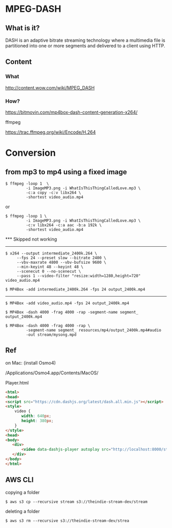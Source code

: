 # MPEG-DASH

## What is it?

DASH is an adaptive bitrate streaming technology where a multimedia file is partitioned into one or more segments and delivered to a client using HTTP.

## Content

### What

http://content.wow.com/wiki/MPEG_DASH

### How?



https://bitmovin.com/mp4box-dash-content-generation-x264/

ffmpeg

https://trac.ffmpeg.org/wiki/Encode/H.264

# Conversion

## from mp3 to mp4 using a fixed image
```
$ ffmpeg -loop 1  \
         -i ImageMP3.png -i WhatIsThisThingCalledLove.mp3 \
         -c:a copy -c:v libx264 \
         -shortest video_audio.mp4
```
or

```
$ ffmpeg -loop 1 \
         -i ImageMP3.png -i WhatIsThisThingCalledLove.mp3 \
         -c:v libx264 -c:a aac -b:a 192k \
         -shortest video_audio.mp4
```

*** Skipped not working

-------

```
$ x264 --output intermediate_2400k.264 \
     --fps 24 --preset slow --bitrate 2400 \
     --vbv-maxrate 4800 --vbv-bufsize 9600 \
     --min-keyint 48 --keyint 48 \
     --scenecut 0 --no-scenecut \
     --pass 1 --video-filter "resize:width=1280,height=720" video_audio.mp4
```

```
$ MP4Box -add intermediate_2400k.264 -fps 24 output_2400k.mp4
```

-------

```
$ MP4Box -add video_audio.mp4 -fps 24 output_2400k.mp4
```


```
$ MP4Box -dash 4000 -frag 4000 -rap -segment-name segment_ output_2400k.mp4
```

```
$ MP4Box -dash 4000 -frag 4000 -rap \
         -segment-name segment_ resources/mp4/output_2400k.mp4#audio 
         -out stream/mysong.mpd
```
## Ref

on Mac: (install Osmo4)

/Applications/Osmo4.app/Contents/MacOS/

Player.html
```html
<html>
<head>
<script src="https://cdn.dashjs.org/latest/dash.all.min.js"></script>
<style>
    video {
       width: 640px;
       height: 380px;
    }
</style>
<head>
<body>
   <div>
       <video data-dashjs-player autoplay src="http://localhost:8000/stream/WhatIsThisThingCalledLove.mpd" controls></video>
   </div>
</body>
</html>
```

## AWS CLI

copying a folder

```
$ aws s3 cp --recursive stream s3://theindie-stream-dev/stream
```

deleting a folder

```
$ aws s3 rm --recursive s3://theindie-stream-dev/strea
```
